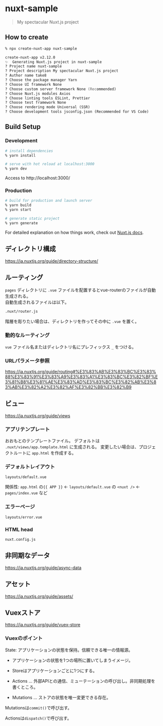 # nuxt-sample

> My spectacular Nuxt.js project

## How to create

``` zsh
% npx create-nuxt-app nuxt-sample

create-nuxt-app v2.12.0
✨  Generating Nuxt.js project in nuxt-sample
? Project name nuxt-sample
? Project description My spectacular Nuxt.js project
? Author name take8
? Choose the package manager Yarn
? Choose UI framework None
? Choose custom server framework None (Recommended)
? Choose Nuxt.js modules Axios
? Choose linting tools ESLint, Prettier
? Choose test framework None
? Choose rendering mode Universal (SSR)
? Choose development tools jsconfig.json (Recommended for VS Code)
```

## Build Setup

### Development

``` zsh
# install dependencies
% yarn install

# serve with hot reload at localhost:3000
% yarn dev
```

Access to http://localhost:3000/

### Production

``` zsh
# build for production and launch server
% yarn build
% yarn start

# generate static project
% yarn generate
```

For detailed explanation on how things work, check out [Nuxt.js docs](https://nuxtjs.org).

## ディレクトリ構成

https://ja.nuxtjs.org/guide/directory-structure/

## ルーティング

`pages` ディレクトリに `.vue` ファイルを配置するとvue-routerのファイルが自動生成される。  
自動生成されるファイルは以下。

``` bash
.nuxt/router.js
```

階層を彫りたい場合は、ディレクトリを作ってその中に `.vue` を置く。

### 動的なルーティング

`vue` ファイル名またはディレクトリ名にプレフィックス `_` をつける。

### URLパラメータ参照

https://ja.nuxtjs.org/guide/routing#%E3%83%AB%E3%83%BC%E3%83%88%E3%83%91%E3%83%A9%E3%83%A1%E3%83%BC%E3%82%BF%E3%81%B8%E3%81%AE%E3%83%AD%E3%83%BC%E3%82%AB%E3%83%AB%E3%82%A2%E3%82%AF%E3%82%BB%E3%82%B9

## ビュー

https://ja.nuxtjs.org/guide/views

### アプリテンプレート

おおもとのテンプレートファイル。
デフォルトは `.nuxt/views/app.template.html` に生成される。
変更したい場合は、プロジェクトルートに `app.html` を作成する。

### デフォルトレイアウト

`layouts/default.vue`

関係性: `app.html` の`{{ APP }}` <- `layouts/default.vue` の `<nuxt />` <- `pages/index.vue` など

### エラーページ

`layouts/error.vue`

### HTML head

`nuxt.config.js`

## 非同期なデータ

https://ja.nuxtjs.org/guide/async-data

## アセット

https://ja.nuxtjs.org/guide/assets/

## Vuexストア

https://ja.nuxtjs.org/guide/vuex-store

### Vuexのポイント

State: アプリケーションの状態を保持。信頼できる唯一の情報源。

- アプリケーションの状態を1つの場所に置いてしまうイメージ。
- Storeはアプリケーションごとに1つにする。

- Actions ... 外部APIとの通信、ミューテーションの呼び出し。非同期処理を書くところ。
- Mutations ... ストアの状態を唯一変更できる存在。

Mutationsは`commit()`で呼び出す。

Actionsは`dispatch()`で呼び出す。
